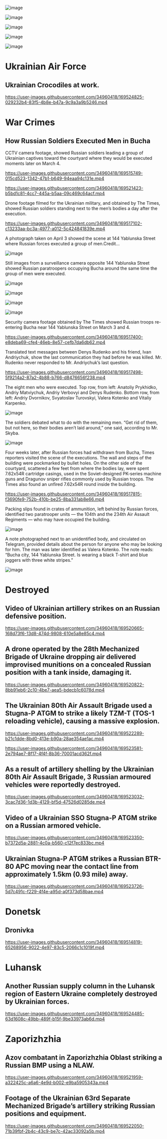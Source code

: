 ![image](https://user-images.githubusercontent.com/34960418/169520472-173921dc-c7d7-4c8e-8c95-73e1b7e935da.png)

![image](https://user-images.githubusercontent.com/34960418/169518650-8d4d1c4b-1f64-4d5b-a18d-bac19c43c751.png)

![image](https://user-images.githubusercontent.com/34960418/169518697-66e9d5d1-d04f-4ba2-9160-7853da23681f.png)

![image](https://user-images.githubusercontent.com/34960418/169518743-d63c95ed-f85d-4d4e-b96c-3e5affa9263d.png)

![image](https://user-images.githubusercontent.com/34960418/169518820-7031f1fa-6b17-4900-84ea-93f6ed7887a7.png)


# Ukrainian Air Force

## Ukrainian Crocodiles at work.

https://user-images.githubusercontent.com/34960418/169524825-029232b4-83f5-4b8e-b47a-9c9a3a9b5246.mp4


# War Crimes

## How Russian Soldiers Executed Men in Bucha

CCTV camera footage, showed Russian soldiers leading a group of Ukrainian captives toward the courtyard where they would be executed moments later on March 4.

https://user-images.githubusercontent.com/34960418/169515749-015cd523-1342-47b1-b649-94eaa94c131e.mp4

https://user-images.githubusercontent.com/34960418/169521423-b5bd1c81-4cc7-445a-b5aa-09c469c64acf.mp4


Drone footage filmed for the Ukrainian military, and obtained by The Times, showed Russian soldiers standing next to the men’s bodies a day after the execution.

https://user-images.githubusercontent.com/34960418/169517102-c13233aa-bc3a-4977-a012-5c424841839e.mp4


A photograph taken on April 3 showed the scene at 144 Yablunska Street where Russian forces executed a group of men.Credit...

![image](https://user-images.githubusercontent.com/34960418/169517163-a200a307-1cb6-4544-8c48-0c2cdef62dc2.png)


Still images from a surveillance camera opposite 144 Yablunska Street showed Russian paratroopers occupying Bucha around the same time the group of men were executed.

![image](https://user-images.githubusercontent.com/34960418/169517258-78d8cb7b-cf53-46fe-9754-41bee3429bd6.png)

![image](https://user-images.githubusercontent.com/34960418/169517302-59d7825f-1394-45ba-9a58-995d7fc996b1.png)

![image](https://user-images.githubusercontent.com/34960418/169517316-73139163-78fa-4c47-b221-636d7bf35abd.png)

![image](https://user-images.githubusercontent.com/34960418/169517331-ae2e6409-6980-47b2-9742-620bfd4e408c.png)


Security camera footage obtained by The Times showed Russian troops re-entering Bucha near 144 Yablunska Street on March 3 and 4.

https://user-images.githubusercontent.com/34960418/169517400-e8deba69-cfe4-46eb-8e57-cefb7da6db62.mp4


Translated text messages between Denys Rudenko and his friend, Ivan Andriychuk, show the last communication they had before he was killed. Mr. Rudenko never responded to Mr. Andriychuk’s last question.

https://user-images.githubusercontent.com/34960418/169517498-5f9214a2-87a2-4b88-b766-d8476656f238.mp4

The eight men who were executed. Top row, from left: Anatoliy Prykhidko, Andriy Matviychuk, Andriy Verbovyi and Denys Rudenko. Bottom row, from left: Andriy Dvornikov, Svyatoslav Turovskyi, Valera Kotenko and Vitaliy Karpenko.

![image](https://user-images.githubusercontent.com/34960418/169517552-d566fa8e-87b0-415b-95b3-c5cb9864086f.png)


The soldiers debated what to do with the remaining men. “Get rid of them, but not here, so their bodies aren’t laid around,” one said, according to Mr. Skyba.

![image](https://user-images.githubusercontent.com/34960418/169517646-c4d4f491-dc81-41cd-a25d-4fd485b7b0e7.png)


Four weeks later, after Russian forces had withdrawn from Bucha, Times reporters visited the scene of the executions. The wall and steps of the building were pockmarked by bullet holes. On the other side of the courtyard, scattered a few feet from where the bodies lay, were spent 7.62x54R cartridge casings, used in the Soviet-designed PK-series machine guns and Dragunov sniper rifles commonly used by Russian troops. The Times also found an unfired 7.62x54R round inside the building.

https://user-images.githubusercontent.com/34960418/169517815-f3690fe9-752b-410b-be25-8ba331ab8e66.mp4


Packing slips found in crates of ammunition, left behind by Russian forces, identified two paratrooper units — the 104th and the 234th Air Assault Regiments — who may have occupied the building.

![image](https://user-images.githubusercontent.com/34960418/169517876-77a2bccc-93cb-40ee-8cfd-32d8adf628ba.png)


A note photographed next to an unidentified body, and circulated on Telegram, provided details about the person for anyone who may be looking for him. The man was later identified as Valera Kotenko. The note reads: “Bucha city, 144 Yablunska Street. Is wearing a black T-shirt and blue joggers with three white stripes.”

![image](https://user-images.githubusercontent.com/34960418/169517981-4b57dc46-4330-4038-b839-c932aeb230fd.png)


# Destroyed

## Video of Ukrainian artillery strikes on an Russian defensive position.

https://user-images.githubusercontent.com/34960418/169520665-168d73f6-13d8-474d-9808-610e5a8e85c4.mp4


## A drone operated by the 28th Mechanized Brigade of Ukraine dropping air delivered improvised munitions on a concealed Russian position with a tank inside, damaging it.

https://user-images.githubusercontent.com/34960418/169520822-8bb91eb6-2c10-4be7-aea5-bdecb1c6078d.mp4


## The Ukrainian 80th Air Assault Brigade used a Stugna-P ATGM to strike a likely TZM-T (TOS-1 reloading vehicle), causing a massive explosion.

https://user-images.githubusercontent.com/34960418/169522289-b21c1dde-8bd0-413e-b90a-28ae354ae1ac.mp4

https://user-images.githubusercontent.com/34960418/169523581-2e794ae7-8f17-4f4f-8b36-70001acd362f.mp4


## As a result of artillery shelling by the Ukrainian 80th Air Assault Brigade, 3 Russian armoured vehicles were reportedly destroyed.

https://user-images.githubusercontent.com/34960418/169523032-3cac7d36-1d3b-4129-bf5d-47526d0285de.mp4


## Video of a Ukrainian SSO Stugna-P ATGM strike on a Russian armored vehicle.

https://user-images.githubusercontent.com/34960418/169523350-b7372d5a-2881-4c0a-b560-c12f7ec833bc.mp4


## Ukrainian Stugna-P ATGM strikes a Russian BTR-80 APC moving near the contact line from approximately 1.5km (0.93 mile) away.

https://user-images.githubusercontent.com/34960418/169523726-5d7c491c-f229-4f4e-a95d-a0f373d58bae.mp4


# Donetsk

## Dronivka

https://user-images.githubusercontent.com/34960418/169514819-65268956-9022-4e97-83c5-2066c1c1019f.mp4


# Luhansk

## Another Russian supply column in the Luhansk region of Eastern Ukraine completely destroyed by Ukrainian forces.

https://user-images.githubusercontent.com/34960418/169524485-63d1608c-49bb-489f-b15f-9be33973ab6d.mp4


# Zaporizhzhia 

## Azov combatant in Zaporizhzhia Oblast striking a Russian BMP using a NLAW.

https://user-images.githubusercontent.com/34960418/169521959-a322425c-a6a6-4e9d-b002-e9ba5905343a.mp4


## Footage of the Ukrainian 63rd Separate Mechanized Brigade’s artillery striking Russian positions and equipment.

https://user-images.githubusercontent.com/34960418/169522050-71b39fbf-2b4c-43c9-be7c-42ac33092a5b.mp4
